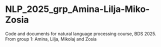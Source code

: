 # NLP_2025_grp_Amina-Lilja-Miko-Zosia
 Code and documents for natural language processing course, BDS 2025. From group 1: Amina, Lilja, Mikolaj and Zosia
